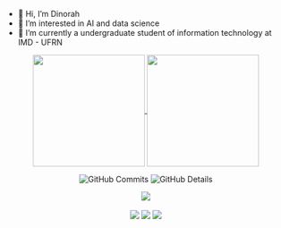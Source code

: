 - 👋 Hi, I’m Dinorah
- 👀 I’m interested in AI and data science
- 🌱 I’m currently a undergraduate student of information technology at IMD - UFRN

<div align="center">
  <a href="https://github.com/dinorahfariasc">
  <img height=200 align="center" src="https://github-readme-stats.vercel.app/api?username=dinorahfariasc&show_icons=true&theme=material-palenight&rank_icon=github"/>
</a>
<a href="https://github.com/dinorahfariasc">
  <img height=200 align="center" src="https://github-readme-stats.vercel.app/api/top-langs/?username=dinorahfariasc&layout=compact&theme=material-palenight&hide=Jupyter%20Notebook,C%2B%2B&langs_count=8&card_width=320" />
</a>
  
  ![GitHub Commits](http://github-profile-summary-cards.vercel.app/api/cards/productive-time?username=dinorahfariasc&theme=material_palenight&utcOffset=-3)
  ![GitHub Details](http://github-profile-summary-cards.vercel.app/api/cards/profile-details?username=dinorahfariasc&theme=material_palenight)

<div align="center" >
<a href="https://skillicons.dev" >
  <img src="https://skillicons.dev/icons?i=python,scikitlearn,tensorflow,anaconda,html,css,javascript,cs,php,laravel,postgres,docker,git,github"/>
</a>
</div>



<div> 
  <br>
  <a href="https://www.instagram.com/dinorahfariasc/" target="_blank"><img src="https://img.shields.io/badge/-Instagram-%23E4405F?style=for-the-badge&logo=instagram&logoColor=white" target="_blank"></a>
  <a href = "mailto:dinorahfarias@outlook.com"><img src="https://img.shields.io/badge/-Gmail-%23333?style=for-the-badge&logo=gmail&logoColor=white" target="_blank"></a>
  <a href="https://www.linkedin.com/in/dinorah-farias-a38182207/" target="_blank"><img src="https://img.shields.io/badge/-LinkedIn-%230077B5?style=for-the-badge&logo=linkedin&logoColor=white" target="_blank"></a> 
 <br>
</div>


